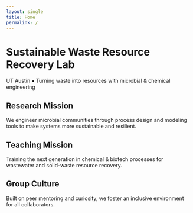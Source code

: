```yaml
---
layout: single
title: Home
permalink: /
---
```


<div class="hero">
  <div class="hero-content">
    <h1>Sustainable Waste Resource Recovery Lab</h1>
    <p>UT Austin • Turning waste into resources with microbial & chemical engineering</p>
  </div>
</div>

<div class="section">
  <h2>Research Mission</h2>
  <p>We engineer microbial communities through process design and modeling tools to make systems more sustainable and resilient.</p>
</div>

<div class="section alt">
  <h2>Teaching Mission</h2>
  <p>Training the next generation in chemical & biotech processes for wastewater and solid-waste resource recovery.</p>
</div>

<div class="section">
  <h2>Group Culture</h2>
  <p>Built on peer mentoring and curiosity, we foster an inclusive environment for all collaborators.</p>
</div>
<!-- rebuild --> 
